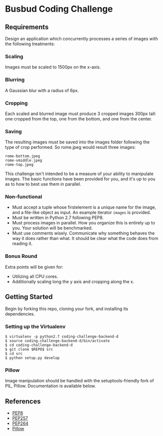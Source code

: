 # Busbud Coding Challenge

## Requirements

Design an application which concurrently processes a series of images
with the following treatments:

### Scaling

Images must be scaled to 1500px on the x-axis.

### Blurring

A Gaussian blur with a radius of 6px.

### Cropping

Each scaled and blurred image must produce 3 cropped images 300px tall:
one cropped from the top, one from the bottom, and one from the center.

### Saving

The resulting images must be saved into the images folder following the type
of crop performed. So rome.jpeg would result three images:

```
rome-bottom.jpeg
rome-vmiddle.jpeg
rome-top.jpeg
```

This challenge isn't intended to be a measure of your ability to manipulate
images. The basic functions have been provided for you, and it's up to you
as to how to best use them in parallel.

### Non-functional

- Must accept a tuple whose firstelement is a unique name for the image,
  and a file-like object as input. An example iterator `images` is provided.
- Must be written in Python 2.7 following PEP8.
- Must process images in parallel. How you organize this is entirely up to you.
  Your solution will be benchmarked.
- Must use comments wisely. Communicate why something behaves the way it does
  rather than what. It should be clear what the code does from reading it.

### Bonus Round

Extra points will be given for:

- Utilizing all CPU cores.
- Additionally scaling long the y axis and cropping along the x.


## Getting Started

Begin by forking this repo, cloning your fork, and installing its
dependencies.

### Setting up the Virtualenv

```
$ virtualenv -p python2.7 coding-challenge-backend-d
$ source coding-challenge-backend-d/bin/activate
$ cd coding-challenge-backend-d
$ git clone $REPO$ src
$ cd src
$ python setup.py develop
```

### Pillow

Image manipulation should be handled with the setuptools-friendly
fork of PIL, Pillow. Documentation is available below.

## References

- [PEP8](http://legacy.python.org/dev/peps/pep-0008/)
- [PEP257](http://legacy.python.org/dev/peps/pep-0257/)
- [PEP264](http://legacy.python.org/dev/peps/pep-0263/)
- [Pillow](http://pillow.readthedocs.org/en/latest/)
